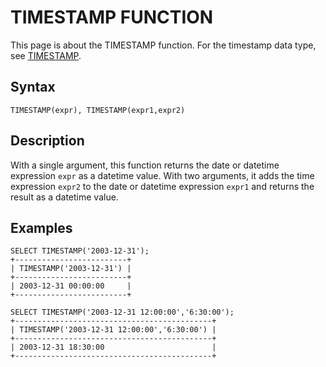 
# TIMESTAMP FUNCTION

This page is about the TIMESTAMP function. For the timestamp data type, see [TIMESTAMP](timestamp-function.md).


## Syntax


```
TIMESTAMP(expr), TIMESTAMP(expr1,expr2)
```

## Description


With a single argument, this function returns the date or datetime
expression `expr` as a datetime value. With two arguments, it adds the
time expression `expr2` to the date or datetime expression `expr1` and
returns the result as a datetime value.


## Examples


```
SELECT TIMESTAMP('2003-12-31');
+-------------------------+
| TIMESTAMP('2003-12-31') |
+-------------------------+
| 2003-12-31 00:00:00     |
+-------------------------+

SELECT TIMESTAMP('2003-12-31 12:00:00','6:30:00');
+--------------------------------------------+
| TIMESTAMP('2003-12-31 12:00:00','6:30:00') |
+--------------------------------------------+
| 2003-12-31 18:30:00                        |
+--------------------------------------------+
```

